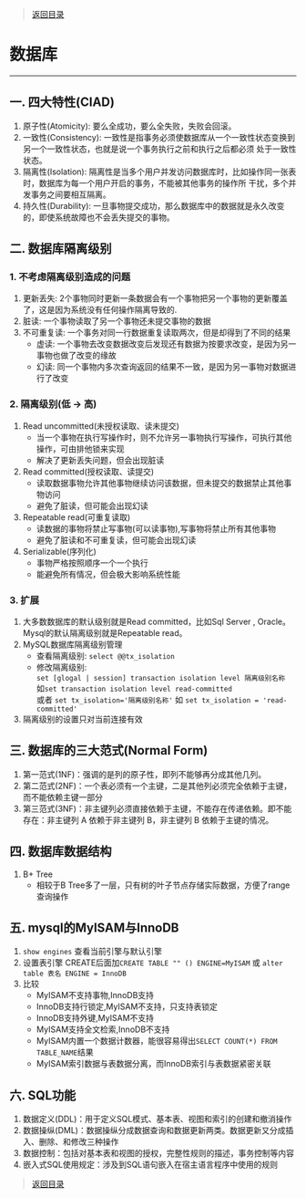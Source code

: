 > [返回目录](https://github.com/Crab2died/jdepth)

#                                       数据库
---
## 一. 四大特性(CIAD)
   1. 原子性(Atomicity): 要么全成功，要么全失败，失败会回滚。
   2. 一致性(Consistency): 一致性是指事务必须使数据库从一个一致性状态变换到另一个一致性状态，也就是说一个事务执行之前和执行之后都必须
      处于一致性状态。
   3. 隔离性(Isolation): 隔离性是当多个用户并发访问数据库时，比如操作同一张表时，数据库为每一个用户开启的事务，不能被其他事务的操作所
      干扰，多个并发事务之间要相互隔离。
   4. 持久性(Durability): 一旦事物提交成功，那么数据库中的数据就是永久改变的，即使系统故障也不会丢失提交的事物。
   
## 二. 数据库隔离级别
### 1. 不考虑隔离级别造成的问题
   1. 更新丢失: 2个事物同时更新一条数据会有一个事物把另一个事物的更新覆盖了，这是因为系统没有任何操作隔离导致的.
   2. 脏读: 一个事物读取了另一个事物还未提交事物的数据
   3. 不可重复读: 一个事务对同一行数据重复读取两次，但是却得到了不同的结果
      * 虚读: 一个事物去改变数据改变后发现还有数据为按要求改变，是因为另一事物也做了改变的缘故
      * 幻读: 同一个事物内多次查询返回的结果不一致，是因为另一事物对数据进行了改变
     
### 2. 隔离级别(低 -> 高)
   1. Read uncommitted(未授权读取、读未提交)
      * 当一个事物在执行写操作时，则不允许另一事物执行写操作，可执行其他操作，可由排他锁来实现
      * 解决了更新丢失问题，但会出现脏读
   2. Read committed(授权读取、读提交)
      * 读取数据事物允许其他事物继续访问该数据，但未提交的数据禁止其他事物访问
      * 避免了脏读，但可能会出现幻读
   3. Repeatable read(可重复读取)
      * 读数据的事物将禁止写事物(可以读事物),写事物将禁止所有其他事物
      * 避免了脏读和不可重复读，但可能会出现幻读
   4. Serializable(序列化)
      * 事物严格按照顺序一个一个执行
      * 能避免所有情况，但会极大影响系统性能
    
### 3. 扩展
   1. 大多数数据库的默认级别就是Read committed，比如Sql Server , Oracle。  
        Mysql的默认隔离级别就是Repeatable read。 
   2. MySQL数据库隔离级别管理  
      * 查看隔离级别: `select @@tx_isolation`  
      * 修改隔离级别:    
      `set [glogal | session] transaction isolation level 隔离级别名称`  
      如`set transaction isolation level read-committed`  
      或者
      `set tx_isolation='隔离级别名称'` 如 `set tx_isolation = 'read-committed'`  
   3. 隔离级别的设置只对当前连接有效    
    
## 三. 数据库的三大范式(Normal Form)
   1. 第一范式(1NF)：强调的是列的原子性，即列不能够再分成其他几列。
   2. 第二范式(2NF)：一个表必须有一个主键，二是其他列必须完全依赖于主键，而不能依赖主键一部分
   3. 第三范式(3NF)：非主键列必须直接依赖于主键，不能存在传递依赖。即不能存在：非主键列 A 依赖于非主键列 B，非主键列 B 依赖于主键的情况。
   
## 四. 数据库数据结构
   1. B+ Tree
      * 相较于B Tree多了一层，只有树的叶子节点存储实际数据，方便了range查询操作

## 五. mysql的MyISAM与InnoDB
   1. `show engines` 查看当前引擎与默认引擎
   2. 设置表引擎 CREATE后面加`CREATE TABLE "" () ENGINE=MyISAM` 或 `alter table 表名 ENGINE = InnoDB`
   3. 比较  
      * MyISAM不支持事物,InnoDB支持  
      * InnoDB支持行锁定,MyISAM不支持，只支持表锁定   
      * InnoDB支持外键,MyISAM不支持  
      * MyISAM支持全文检索,InnoDB不支持  
      * MyISAM内置一个数据计数器，能很容易得出`SELECT COUNT(*) FROM TABLE_NAME`结果  
      * MyISAM索引数据与表数据分离，而InnoDB索引与表数据紧密关联  
   
## 六. SQL功能
   1. 数据定义(DDL)：用于定义SQL模式、基本表、视图和索引的创建和撤消操作
   2. 数据操纵(DML)：数据操纵分成数据查询和数据更新两类。数据更新又分成插入、删除、和修改三种操作
   3. 数据控制：包括对基本表和视图的授权，完整性规则的描述，事务控制等内容
   4. 嵌入式SQL使用规定：涉及到SQL语句嵌入在宿主语言程序中使用的规则
  
> [返回目录](https://github.com/Crab2died/jdepth)